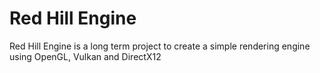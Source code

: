# Red Hill Engine

Red Hill Engine is a long term project to create a simple rendering engine using OpenGL, Vulkan and DirectX12

